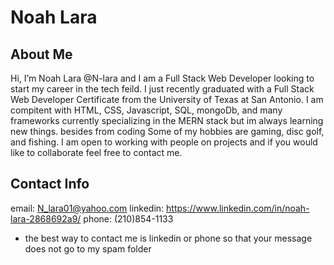 # Noah Lara

## About Me
Hi, I’m Noah Lara  @N-lara and I am a Full Stack Web Developer looking to start my career in the tech feild. I just recently graduated with a Full Stack Web Developer Certificate from the 
University of Texas at San Antonio. I am compitent with HTML, CSS, Javascript, SQL, mongoDb, and many frameworks currently specializing in the MERN stack but im always learning new things. 
besides from coding Some of my hobbies are gaming, disc golf, and fishing. I am open to working with people on projects and if you would like to collaborate feel free to contact me.

## Contact Info
email: N_lara01@yahoo.com
linkedin: https://www.linkedin.com/in/noah-lara-2868692a9/
phone: (210)854-1133
* the best way to contact me is linkedin or phone so that your message does not go to my spam folder
